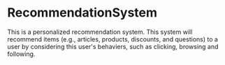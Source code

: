 # RecommendationSystem
This is a personalized recommendation system. This system will recommend items (e.g., articles, products, discounts, and questions) to a user by considering this user's behaviers, such as clicking, browsing and following.
